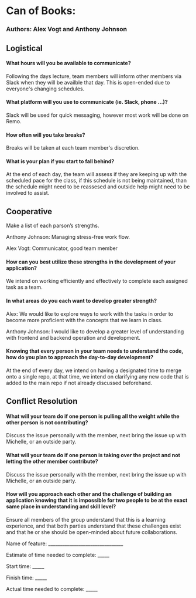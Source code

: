 # Can of Books:
### Authors: Alex Vogt and Anthony Johnson

## Logistical

#### What hours will you be available to communicate?

Following the days lecture, team members will inform other members via Slack when they will be availble that day. This is open-ended due to everyone's changing schedules.

#### What platform will you use to communicate (ie. Slack, phone …)?

Slack will be used for quick messaging, however most work will be done on Remo.

#### How often will you take breaks?

Breaks will be taken at each team member's discretion.

#### What is your plan if you start to fall behind?

At the end of each day, the team will assess if they are keeping up with the scheduled pace for the class, if this schedule is not being maintained, than the schedule might need to be reassesed and outside help might need to be involved to assist.

## Cooperative

Make a list of each parson’s strengths.

Anthony Johnson: Managing stress-free work flow.

Alex Vogt: Communicator, good team member

#### How can you best utilize these strengths in the development of your application?

We intend on working efficiently and effectively to complete each assigned task as a team.

#### In what areas do you each want to develop greater strength?

Alex: We would like to explore ways to work with the tasks in order to become more proficient with the concepts that we learn in class.

Anthony Johnson: I would like to develop a greater level of understanding with frontend and backend operation and development.

#### Knowing that every person in your team needs to understand the code, how do you plan to approach the day-to-day development?

At the end of every day, we intend on having a designated time to merge onto a single repo, at that time, we intend on clarifying any new code that is added to the main repo if not already discussed beforehand.

## Conflict Resolution

#### What will your team do if one person is pulling all the weight while the other person is not contributing?

Discuss the issue personally with the member, next bring the issue up with Michelle, or an outside party.

#### What will your team do if one person is taking over the project and not letting the other member contribute?

Discuss the issue personally with the member, next bring the issue up with Michelle, or an outside party.

#### How will you approach each other and the challenge of building an application knowing that it is impossible for two people to be at the exact same place in understanding and skill level?

Ensure all members of the group understand that this is a learning experience, and that both parties understand that these challenges exist and that he or she should be open-minded about future collaborations.

Name of feature: ________________________________

Estimate of time needed to complete: _____

Start time: _____

Finish time: _____

Actual time needed to complete: _____